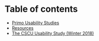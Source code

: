 # Table of contents

* [Primo Usability Studies](README.md)
* [Resources](resources.md)
* [The CSCU Usability Study \(Winter 2018\)](the-cscu-usability-study-winter-2018.md)

